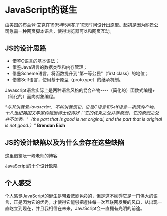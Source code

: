 # JavaScript的诞生
由美国的布兰登·艾克在1995年5月花了10天时间设计出原型。起初是因为网景公司急需一种网页脚本语言，使得浏览器可以和网页互动。

## JS的设计思路
* 借鉴C语言的基本语法；
* 借鉴Java语言的数据类型和内存管理；
* 借鉴Scheme语言，将函数提升到"第一等公民"（first class）的地位；
* 借鉴Self语言，使用基于原型（prototype）的继承机制。
  
Javascript语言实际上是两种语言风格的混合产物----（简化的）函数式编程+（简化的）面向对象编程。

<em>"与其说我爱Javascript，不如说我恨它。它是C语言和Self语言一夜情的产物。十八世纪英国文学家约翰逊博士说得好：'它的优秀之处并非原创，它的原创之处并不优秀。'（the part that is good is not original, and the part that is original is not good.）"</em>  <strong>Brendan Eich</strong>

## JS的设计缺陷以及为什么会存在这些缺陷

这里借鉴阮一峰老师的博客

[JavaScript的十个设计缺陷](http://www.ruanyifeng.com/blog/2011/06/10_design_defects_in_javascript.html)

## 个人感受
个人感觉JavaScript的诞生是带着悲剧色彩的，但是这不妨碍它是一门伟大的语言，正是因为它的优秀，才使得它能够把握住每一次互联网发展的风口，从出现一直屹立到现在，并且我相信在未来，JavaScript会一直拥有光明的前途。
